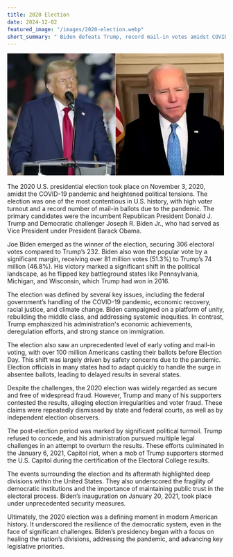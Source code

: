 ```yaml
---
title: 2020 Election
date: 2024-12-02
featured_image: "/images/2020-election.webp"
short_summary: " Biden defeats Trump, record mail-in votes amidst COVID-19."
---
```


![](/images/2020-election.webp)

The 2020 U.S. presidential election took place on November 3, 2020, amidst the COVID-19 pandemic and heightened political tensions. The election was one of the most contentious in U.S. history, with high voter turnout and a record number of mail-in ballots due to the pandemic. The primary candidates were the incumbent Republican President Donald J. Trump and Democratic challenger Joseph R. Biden Jr., who had served as Vice President under President Barack Obama.

Joe Biden emerged as the winner of the election, securing 306 electoral votes compared to Trump’s 232. Biden also won the popular vote by a significant margin, receiving over 81 million votes (51.3%) to Trump’s 74 million (46.8%). His victory marked a significant shift in the political landscape, as he flipped key battleground states like Pennsylvania, Michigan, and Wisconsin, which Trump had won in 2016.

The election was defined by several key issues, including the federal government’s handling of the COVID-19 pandemic, economic recovery, racial justice, and climate change. Biden campaigned on a platform of unity, rebuilding the middle class, and addressing systemic inequities. In contrast, Trump emphasized his administration's economic achievements, deregulation efforts, and strong stance on immigration.

The election also saw an unprecedented level of early voting and mail-in voting, with over 100 million Americans casting their ballots before Election Day. This shift was largely driven by safety concerns due to the pandemic. Election officials in many states had to adapt quickly to handle the surge in absentee ballots, leading to delayed results in several states.

Despite the challenges, the 2020 election was widely regarded as secure and free of widespread fraud. However, Trump and many of his supporters contested the results, alleging election irregularities and voter fraud. These claims were repeatedly dismissed by state and federal courts, as well as by independent election observers.

The post-election period was marked by significant political turmoil. Trump refused to concede, and his administration pursued multiple legal challenges in an attempt to overturn the results. These efforts culminated in the January 6, 2021, Capitol riot, when a mob of Trump supporters stormed the U.S. Capitol during the certification of the Electoral College results.

The events surrounding the election and its aftermath highlighted deep divisions within the United States. They also underscored the fragility of democratic institutions and the importance of maintaining public trust in the electoral process. Biden’s inauguration on January 20, 2021, took place under unprecedented security measures.

Ultimately, the 2020 election was a defining moment in modern American history. It underscored the resilience of the democratic system, even in the face of significant challenges. Biden’s presidency began with a focus on healing the nation’s divisions, addressing the pandemic, and advancing key legislative priorities.